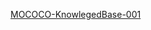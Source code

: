 [MOCOCO-KnowlegedBase-001](https://github.com/JUOHJANG/Document/blob/main/MOCOCO-KnowlegedBase-001.md)
